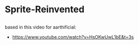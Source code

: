 # Sprite-Reinvented
## 


based in this video for aarthificial:
- https://www.youtube.com/watch?v=HsOKwUwL1bE&t=3s
